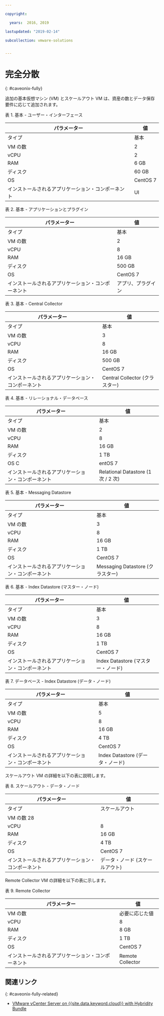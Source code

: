 ```yaml
---

copyright:

  years:  2016, 2019

lastupdated: "2019-02-14"

subcollection: vmware-solutions


---
```


# 完全分散
{: #caveonix-fully}

追加の基本仮想マシン (VM) とスケールアウト VM は、資産の数とデータ保存要件に応じて追加されます。

表 1. 基本 - ユーザー・インターフェース

|パラメーター	|値|
|---|---|
|タイプ	|基本|
|VM の数	|2|
|vCPU	|2|
|RAM	|6 GB|
|ディスク	|60 GB|
|OS	|CentOS 7|
|インストールされるアプリケーション・コンポーネント	|UI|

表 2. 基本 - アプリケーションとプラグイン

|パラメーター	|値|
|---|---|
|タイプ	|基本|
|VM の数	|2|
|vCPU	|8|
|RAM	|16 GB|
|ディスク	|500 GB|
|OS	|CentOS 7|
|インストールされるアプリケーション・コンポーネント	|アプリ、プラグイン|

表 3. 基本 - Central Collector

|パラメーター	|値 |
|---|---|
|タイプ	|基本 |
|VM の数	|3 |
|vCPU	|8 |
|RAM	|16 GB |
|ディスク	|500 GB |
|OS	|CentOS 7 |
|インストールされるアプリケーション・コンポーネント	|Central Collector (クラスター) |

表 4. 基本 - リレーショナル・データベース

|パラメーター	|値 |
|---|---|
|タイプ	|基本 |
|VM の数	|2 |
|vCPU	|8 |
|RAM	|16 GB |
|ディスク	|1 TB |
|OS	C|entOS 7 |
|インストールされるアプリケーション・コンポーネント	|Relational Datastore (1 次 / 2 次) |

表 5. 基本 - Messaging Datastore

|パラメーター	|値 |
|---|---|
|タイプ	|基本 |
|VM の数	|3 |
|vCPU	|8 |
|RAM	|16 GB |
|ディスク	|1 TB |
|OS	|CentOS 7 |
|インストールされるアプリケーション・コンポーネント	|Messaging Datastore (クラスター) |

表 6. 基本 - Index Datastore (マスター・ノード)

|パラメーター	|値 |
|---|---|
|タイプ	|基本 |
|VM の数	|3 |
|vCPU	|8 |
|RAM	|16 GB |
|ディスク	|1 TB |
|OS	|CentOS 7 |
|インストールされるアプリケーション・コンポーネント	|Index Datastore (マスター・ノード) |

表 7. データベース - Index Datastore (データ・ノード)

|パラメーター	|値 |
|---|---|
|タイプ	|基本 |
|VM の数	|5 |
|vCPU	|8 |
|RAM	|16 GB |
|ディスク	|4 TB |
|OS	|CentOS 7 |
|インストールされるアプリケーション・コンポーネント	|Index Datastore (データ・ノード) |

スケールアウト VM の詳細を以下の表に説明します。

表 8. スケールアウト - データ・ノード

|パラメーター	|値 |
|---|---|
|タイプ	|スケールアウト |
|VM の数	28 |
|vCPU	|8 |
|RAM	|16 GB |
|ディスク	|4 TB |
|OS	|CentOS 7 |
|インストールされるアプリケーション・コンポーネント	|データ・ノード (スケールアウト) |

Remote Collector VM の詳細を以下の表に示します。

表 9. Remote Collector

|パラメーター	|値 |
|---|---|
|VM の数	|必要に応じた値 |
|vCPU	|8 |
|RAM	|8 GB |
|ディスク	|1 TB |
|OS	|CentOS 7 |
|インストールされるアプリケーション・コンポーネント	|Remote Collector |

## 関連リンク
{: #caveonix-fully-related}

* [VMware vCenter Server on {{site.data.keyword.cloud}} with Hybridity Bundle](/docs/services/vmwaresolutions/archiref/vcs?topic=vmware-solutions-vcs-hybridity-intro)
